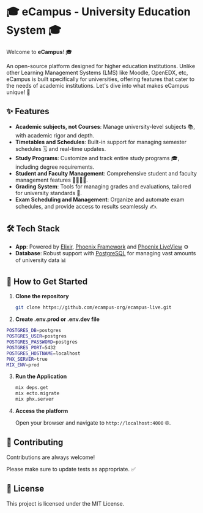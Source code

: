 # 🎓 eCampus - University Education System 🎓

Welcome to **eCampus**! 🎓

An open-source platform designed for higher education institutions. Unlike other Learning Management Systems (LMS) like Moodle, OpenEDX, etc, eCampus is built specifically for universities, offering features that cater to the needs of academic institutions. Let's dive into what makes eCampus unique! 🚀

## ✨ Features

-   **Academic subjects, not Courses**: Manage university-level subjects 📚, with academic rigor and depth.
-   **Timetables and Schedules**: Built-in support for managing semester schedules 🗓️ and real-time updates.
-   **Study Programs**: Customize and track entire study programs 🎓, including degree requirements.
-   **Student and Faculty Management**: Comprehensive student and faculty management features 👩‍🏫👨‍🎓.
-   **Grading System**: Tools for managing grades and evaluations, tailored for university standards 🏅.
-   **Exam Scheduling and Management**: Organize and automate exam schedules, and provide access to results seamlessly ✍️.

## 🛠️ Tech Stack

-   **App**: Powered by [Elixir](https://elixir-lang.org/), [Phoenix Framework](https://www.phoenixframework.org/) and [Phoenix LiveView](https://hexdocs.pm/phoenix_live_view/Phoenix.LiveView.html) ⚙️
-   **Database**: Robust support with [PostgreSQL](https://www.postgresql.org/) for managing vast amounts of university data 📊

## 🚀 How to Get Started

1. **Clone the repository**

    ```bash
    git clone https://github.com/ecampus-org/ecampus-live.git
    ```

2. **Create .env.prod or .env.dev file**

```bash
POSTGRES_DB=postgres
POSTGRES_USER=postgres
POSTGRES_PASSWORD=postgres
POSTGRES_PORT=5432
POSTGRES_HOSTNAME=localhost
PHX_SERVER=true
MIX_ENV=prod
```

3. **Run the Application**

    ```bash
    mix deps.get
    mix ecto.migrate
    mix phx.server
    ```

4. **Access the platform**

    Open your browser and navigate to `http://localhost:4000` 🌐.

## 🤝 Contributing

Contributions are always welcome!

Please make sure to update tests as appropriate. ✅

## 📝 License

This project is licensed under the MIT License.
